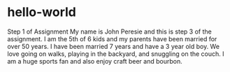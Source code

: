 # hello-world
Step 1 of Assignment
My name is John Peresie and this is step 3 of the assignment. I am the 5th of 6 kids and my parents have been married for over 50 years. I have been married 7 years and have a 3 year old boy. We love going on walks, playing in the backyard, and snuggling on the couch. I am a huge sports fan and also enjoy craft beer and bourbon.
